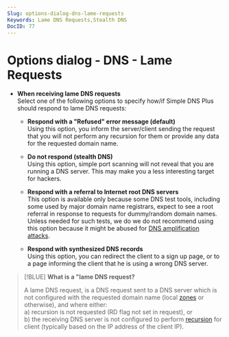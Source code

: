 ```yaml
---
Slug: options-dialog-dns-lame-requests
Keywords: Lame DNS Requests,Stealth DNS
DocID: 77
---
```

# Options dialog - DNS - Lame Requests

- **When receiving lame DNS requests**\
Select one of the following options to specify how/if Simple DNS Plus should respond to lame DNS requests:

    - **Respond with a "Refused" error message (default)**\
    Using this option, you inform the server/client sending the request that you will not perform any recursion for them or provide any data for the requested domain name.

    - **Do not respond (stealth DNS)**\
    Using this option, simple port scanning will not reveal that you are running a DNS server. This may make you a less interesting target for hackers.

    - **Respond with a referral to Internet root DNS servers**\
    This option is available only because some DNS test tools, including some used by major domain name registrars, expect to see a root referral in response to requests for dummy/random domain names.\
    Unless needed for such tests, we do we do not recommend using this option because it might be abused for [DNS amplification attacks](ht_secure.md#amplification).

    - **Respond with synthesized DNS records**\
    Using this option, you can redirect the client to a sign up page, or to a page informing the client that he is using a wrong DNS server.


> [!BLUE] **What is a "lame DNS request?**
>
> A lame DNS request, is a DNS request sent to a DNS server which is not configured with the requested domain name (local [zones](df_zones.md) or otherwise), and where either:\
> a) recursion is not requested (RD flag not set in request), or\
> b) the receiving DNS server is not configured to perform [recursion](df_recursion.md) for client (typically based on the IP address of the client IP).
